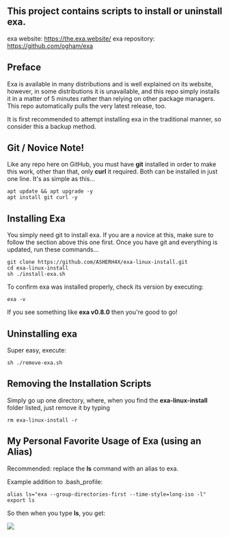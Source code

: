 
## This project contains scripts to install or uninstall exa.

exa website:    https://the.exa.website/
exa repository: https://github.com/ogham/exa

## Preface
Exa is available in many distributions and is well explained on its website, however, in some distributions it is unavailable, and this repo simply installs it in a matter of 5 minutes rather than relying on other package managers.  This repo automatically pulls the very latest release, too.

It is first recommended to  attempt installing exa in the traditional manner, so consider this a backup method.

## Git / Novice Note!
Like any repo here on GitHub, you must have **git** installed in order to make this work, other than that, only **curl** it required. Both can be installed in just one line. It's as simple as this...

    apt update && apt upgrade -y
    apt install git curl -y
    

## Installing Exa
You simply need git to install exa. If you are a novice at this, make sure to follow the section above this one first.
Once you have git and everything is updated, run these commands...

    git clone https://github.com/ASHERH4X/exa-linux-install.git
    cd exa-linux-install
    sh ./install-exa.sh

To confirm exa was installed properly, check its version by executing:

    exa -v

If you see something like **exa v0.8.0** then you're good to go!

## Uninstalling exa
Super easy, execute:

    sh ./remove-exa.sh

## Removing the Installation Scripts
Simply go up one directory, where, when you find the **exa-linux-install** folder listed, just remove it by typing

    rm exa-linux-install -r

## My Personal Favorite Usage of Exa (using an Alias)
Recommended: replace the **ls** command with an alias to exa.

Example addition to .bash_profile:

    alias ls="exa --group-directories-first --time-style=long-iso -l"
    export ls
So then when you type **ls**, you get:

![
](https://github.com/ASHERH4X/exa-linux-install/blob/master/alias-screenshot.png?raw=true)
